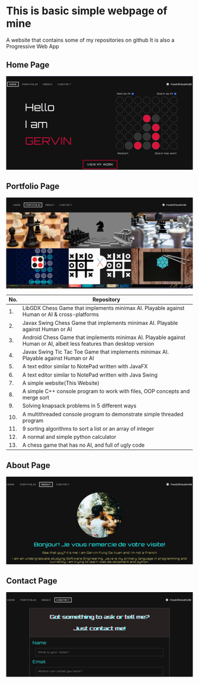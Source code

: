 # This is basic simple webpage of mine

A website that contains some of my repositories on github
It is also a Progressive Web App

## Home Page

![Home Page](public/images/home_page.jpg)

## Portfolio Page

![Portfolio Page](public/images/portfolio_page.jpg)

No. | Repository
--- | ----
1.| LibGDX Chess Game that implements minimax AI. Playable against Human or AI & cross-platforms
2.| Javax Swing Chess Game that implements minimax AI. Playable against Human or AI
3.| Android Chess Game that implements minimax AI. Playable against Human or AI, albeit less features than desktop version
4.| Javax Swing Tic Tac Toe Game that implements minimax AI. Playable against Human or AI
5.| A text editor similar to NotePad written with JavaFX
6.| A text editor similar to NotePad written with Java Swing
7.| A simple website(This Website)
8.| A simple C++ console program to work with files, OOP concepts and merge sort
9.| Solving knapsack problems in 5 different ways
10.| A multithreaded console program to demonstrate simple threaded program
11.| 9 sorting algorithms to sort a list or an array of integer
12.| A normal and simple python calculator
13.| A chess game that has no AI, and full of ugly code

## About Page

![About Page](public/images/about_page.jpg)

## Contact Page

![Contact Page](public/images/contact_page.jpg)